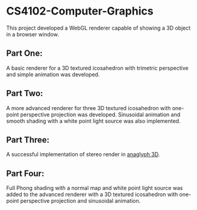 # CS4102-Computer-Graphics
This project developed a WebGL renderer capable of showing a 3D object in a browser window.

## Part One:

A basic renderer for a 3D textured icosahedron with trimetric perspective and simple animation was developed. 

## Part Two:

A more advanced renderer for three 3D textured icosahedron with one-point perspective projection was developed. Sinusoidal animation and smooth shading with a white point light source was also implemented. 

## Part Three:

A successful implementation of stereo render in [anaglyph 3D](https://en.wikipedia.org/wiki/Anaglyph_3D).

## Part Four:

Full Phong shading with a normal map and white point light source was added to the advanced renderer with a 3D textured icosahedron with one-point perspective projection and sinusoidal animation. 
